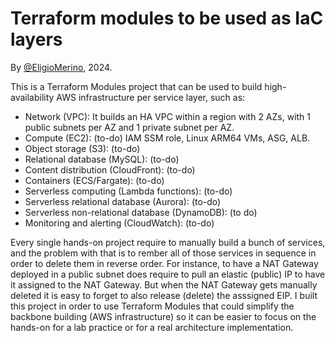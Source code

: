# Terraform modules to be used as IaC layers
By [@EligioMerino](https://github.com/eligiomerino), 2024.

This is a Terraform Modules project that can be used to build high-availability AWS infrastructure per service layer, such as:

* Network (VPC): It builds an HA VPC within a region with 2 AZs, with 1 public subnets per AZ and 1 private subnet per AZ.
* Compute (EC2): (to-do) IAM SSM role, Linux ARM64 VMs, ASG, ALB.
* Object storage (S3): (to-do)
* Relational database (MySQL): (to-do)
* Content distribution (CloudFront): (to-do)
* Containers (ECS/Fargate): (to-do)
* Serverless computing (Lambda functions): (to-do)
* Serverless relational database (Aurora): (to-do)
* Serverless non-relational database (DynamoDB): (to do)
* Monitoring and alerting (CloudWatch): (to-do)

Every single hands-on project require to manually build a bunch of services, and the problem with that is to rember all of those services in sequence in order to delete them in reverse order. For instance, to have a NAT Gateway deployed in a public subnet does require to pull an elastic (public) IP to have it assigned to the NAT Gateway. But when the NAT Gateway gets manually deleted it is easy to forget to also release (delete) the asssigned EIP. I built this project in order to use Terraform Modules that could simplify the backbone building (AWS infrastructure) so it can be easier to focus on the hands-on for a lab practice or for a real architecture implementation.
